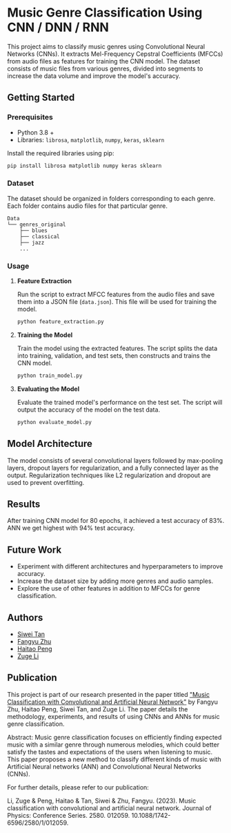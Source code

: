 
# Music Genre Classification Using CNN / DNN / RNN

This project aims to classify music genres using Convolutional Neural Networks (CNNs). It extracts Mel-Frequency Cepstral Coefficients (MFCCs) from audio files as features for training the CNN model. The dataset consists of music files from various genres, divided into segments to increase the data volume and improve the model's accuracy.

## Getting Started

### Prerequisites

- Python 3.8 +
- Libraries: `librosa`, `matplotlib`, `numpy`, `keras`, `sklearn`

Install the required libraries using pip:

```bash
pip install librosa matplotlib numpy keras sklearn
```

### Dataset

The dataset should be organized in folders corresponding to each genre. Each folder contains audio files for that particular genre.

```
Data
└── genres_original
    ├── blues
    ├── classical
    ├── jazz
    ...
```

### Usage

1. **Feature Extraction**

   Run the script to extract MFCC features from the audio files and save them into a JSON file (`data.json`). This file will be used for training the model.

   ```bash
   python feature_extraction.py
   ```

2. **Training the Model**

   Train the model using the extracted features. The script splits the data into training, validation, and test sets, then constructs and trains the CNN model.

   ```bash
   python train_model.py
   ```

3. **Evaluating the Model**

   Evaluate the trained model's performance on the test set. The script will output the accuracy of the model on the test data.

   ```bash
   python evaluate_model.py
   ```

## Model Architecture

The model consists of several convolutional layers followed by max-pooling layers, dropout layers for regularization, and a fully connected layer as the output. Regularization techniques like L2 regularization and dropout are used to prevent overfitting.

## Results

After training CNN model for 80 epochs, it achieved a test accuracy of 83%. 
ANN we get highest with 94% test accuracy.

## Future Work

- Experiment with different architectures and hyperparameters to improve accuracy.
- Increase the dataset size by adding more genres and audio samples.
- Explore the use of other features in addition to MFCCs for genre classification.

## Authors

- [Siwei Tan](siwtan@ucdavis.edu)
- [Fangyu Zhu](fazhu@ucsd.edu)
- [Haitao Peng](201900800133@mail.sdu.edu.cn)
- [Zuge Li](zgli@ucdavis.edu)


## Publication

This project is part of our research presented in the paper titled ["Music Classification with Convolutional and Artificial Neural Network"](https://iopscience.iop.org/article/10.1088/1742-6596/2580/1/012059) by Fangyu Zhu, Haitao Peng, Siwei Tan, and Zuge Li. The paper details the methodology, experiments, and results of using CNNs and ANNs for music genre classification. 

Abstract: Music genre classification focuses on efficiently finding expected music with a similar genre through numerous melodies, which could better satisfy the tastes and expectations of the users when listening to music. This paper proposes a new method to classify different kinds of music with Artificial Neural networks (ANN) and Convolutional Neural Networks (CNNs). 

For further details, please refer to our publication:

Li, Zuge & Peng, Haitao & Tan, Siwei & Zhu, Fangyu. (2023). Music classification with convolutional and artificial neural network. Journal of Physics: Conference Series. 2580. 012059. 10.1088/1742-6596/2580/1/012059.

